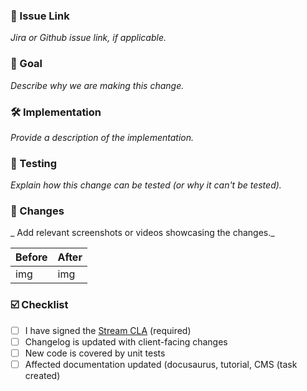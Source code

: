 ### 🔗 Issue Link
_Jira or Github issue link, if applicable._

### 🎯 Goal

_Describe why we are making this change._

### 🛠 Implementation

_Provide a description of the implementation._

### 🧪 Testing

_Explain how this change can be tested (or why it can't be tested)._

### 🎨 Changes

_ Add relevant screenshots or videos showcasing the changes._

| Before | After |
| --- | --- |
| img | img |

### ☑️ Checklist

- [ ] I have signed the [Stream CLA](https://docs.google.com/forms/d/e/1FAIpQLScFKsKkAJI7mhCr7K9rEIOpqIDThrWxuvxnwUq2XkHyG154vQ/viewform) (required)
- [ ] Changelog is updated with client-facing changes
- [ ] New code is covered by unit tests
- [ ] Affected documentation updated (docusaurus, tutorial, CMS (task created)
